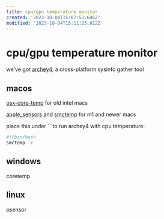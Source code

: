 ```yaml
---
title: cpu/gpu temperature monitor
created: '2023-10-04T15:07:51.646Z'
modified: '2023-10-04T15:11:25.012Z'
---
```


# cpu/gpu temperature monitor

we've got [archey4](https://github.com/HorlogeSkynet/archey4), a cross-platform sysinfo gather tool

## macos

[osx-core-temp]() for old intel macs

[apple_sensors](https://github.com/fermion-star/apple_sensors/) and [smctemp](https://github.com/narugit/smctemp) for m1 and newer macs


place this under `` to run archey4 with cpu temperature:
```bash
#!/bin/bash
smctemp -c

```

## windows

coretemp

## linux

psensor
